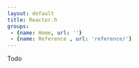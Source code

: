 ```yaml
---
layout: default
title: Reactor.h
groups: 
 - {name: Home, url: ''}
 - {name: Reference , url: 'reference/'}
---
```

Todo